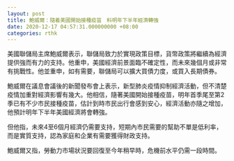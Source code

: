 ```yaml
---
layout: post
title: 鮑威爾：隨着美國開始接種疫苗　料明年下半年經濟轉強
date: 2020-12-17 04:57:31.000000000 +08:00
categories: rthk
---
```


美國聯儲局主席鮑威爾表示，聯儲局致力於實現政策目標，貨幣政策將繼續為經濟提供強而有力的支持。他重申，美國經濟前景面臨不確定性，而未來幾個月或非常有挑戰性。他並重申，如有需要，聯儲局可以擴大買債力度，或買入長期債券。

鮑威爾在議息會議後的新聞發布會上表示，新型肺炎疫情抑制經濟活動，但不清楚疫情加重對經濟影響有幾大。他相信，隨著美國開始接種疫苗，明年首季尾至第2季已有不少市民接種疫苗，估計到時市民出行會感到安心，經濟活動亦隨之增加，他預計明年下半年美國經濟將會轉強。

但他指，未來4至6個月經濟仍需要支持，短期內市民需要的幫助不單是低利率，而是實質支持，認為家庭和企業有需要獲得財政支持。

鮑威爾又指，勞動力市場狀況要回復至今年稍早時，危機前水平仍需一段時間。
